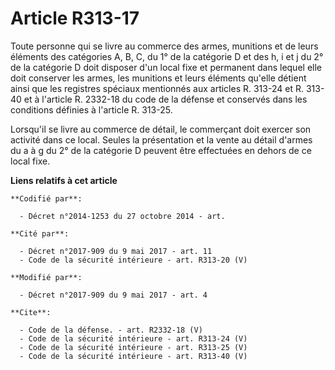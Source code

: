 # Article R313-17

Toute personne qui se livre au commerce des armes, munitions et de leurs éléments des catégories A, B, C, du 1° de la
catégorie D et des h, i et j du 2° de la catégorie D doit disposer d'un local fixe et permanent dans lequel elle doit
conserver les armes, les munitions et leurs éléments qu'elle détient ainsi que les registres spéciaux mentionnés aux articles
R. 313-24 et R. 313-40 et à l'article R. 2332-18 du code de la défense et conservés dans les conditions définies à l'article
R. 313-25. 

Lorsqu'il se livre au commerce de détail, le commerçant doit exercer son activité dans ce local. Seules la présentation et la
vente au détail d'armes du a à g du 2° de la catégorie D peuvent être effectuées en dehors de ce local fixe.

**Liens relatifs à cet article**

	**Codifié par**:

	  - Décret n°2014-1253 du 27 octobre 2014 - art.

	**Cité par**:

	  - Décret n°2017-909 du 9 mai 2017 - art. 11
	  - Code de la sécurité intérieure - art. R313-20 (V)

	**Modifié par**:

	  - Décret n°2017-909 du 9 mai 2017 - art. 4

	**Cite**:

	  - Code de la défense. - art. R2332-18 (V)
	  - Code de la sécurité intérieure - art. R313-24 (V)
	  - Code de la sécurité intérieure - art. R313-25 (V)
	  - Code de la sécurité intérieure - art. R313-40 (V)
